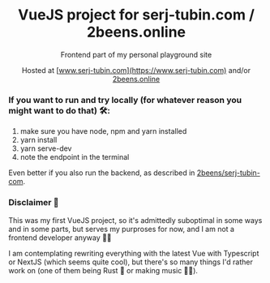 <div align="center">

# VueJS project for serj-tubin.com / 2beens.online

Frontend part of my personal playground site

Hosted at [www.serj-tubin.com](https://www.serj-tubin.com) and/or [2beens.online](https://2beens.online)

</div>

### If you want to run and try locally (for whatever reason you might want to do that) 🛠️:

1. make sure you have node, npm and yarn installed
2. yarn install
3. yarn serve-dev
4. note the endpoint in the terminal

Even better if you also run the backend, as described in [2beens/serj-tubin-com](https://github.com/2beens/serj-tubin-com#easiest-way-to-run-it-yes-docker-).

### Disclaimer 🥲
This was my first VueJS project, so it's admittedly suboptimal in some ways and in some parts, but serves my purproses for now, and I am not a frontend developer anyway 🤷‍♂️

I am contemplating rewriting everything with the latest Vue with Typescript or NextJS (which seems quite cool), but there's so many things I'd rather work on (one of them being Rust 🦀 or making music 🎸🥁).
